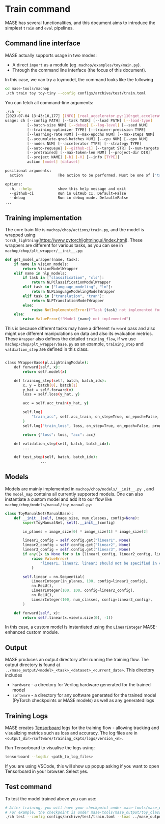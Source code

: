 # Train command

MASE has several functionalities, and this document aims to introduce the simplest `train` and `eval` pipelines.

## Command line interface

MASE actually supports usage in two modes:
* A direct `import` as a module (eg. `machop/examples/toy/main.py`).
* Through the command line interface (the focus of this document).

In this case, we can try a toymodel, the command looks like the following

```bash
cd mase-tools/machop
./ch train toy toy-tiny --config configs/archive/test/train.toml
```

You can fetch all command-line arguments:

```bash
./ch -v
[2023-07-04 13:43:10,177] [INFO] [real_accelerator.py:110:get_accelerator] Setting ds_accelerator to cuda (auto detect)
usage: ch [--config PATH] [--task TASK] [--load PATH] [--load-type]
          [--batch-size NUM] [--debug] [--log-level] [--seed NUM]
          [--training-optimizer TYPE] [--trainer-precision TYPE]
          [--learning-rate NUM] [--max-epochs NUM] [--max-steps NUM]
          [--accumulate-grad-batches NUM] [--cpu NUM] [--gpu NUM]
          [--nodes NUM] [--accelerator TYPE] [--strategy TYPE]
          [--auto-requeue] [--github-ci] [--target STR] [--num-targets NUM]
          [--pretrained] [--max-token-len NUM] [--project-dir DIR]
          [--project NAME] [-h] [-V] [--info [TYPE]]
          action [model] [dataset]

positional arguments:
  action                The action to be performed. Must be one of ['train', 'eval', 'transform', 'search']

options:
  -h, --help            show this help message and exit
  --github-ci           Run in GitHub CI. Default=False
  --debug               Run in debug mode. Default=False
...
```

## Training implementation

The core train file is `machop/chop/actions/train.py`, and the model is wrapped using `torch_lightning`(<https://www.pytorchlightning.ai/index.html>). These wrappers are different for various tasks, as you can see in `machop/chop/plt_wrapper/__init__.py`:

```python
def get_model_wrapper(name, task):
    if name in vision_models:
        return VisionModelWrapper
    elif name in nlp_models:
        if task in ["classification", "cls"]:
            return NLPClassificationModelWrapper
        elif task in ["language_modeling", "lm"]:
            return NLPLanguageModelingModelWrapper
        elif task in ["translation", "tran"]:
            return NLPTranslationModelWrapper
        else:
            raise NotImplementedError(f"Task {task} not implemented for NLP models")
    else:
        raise ValueError(f"Model {name} not implemented")
```

This is because different tasks may have a different `forward` pass and also might use different manipulations on data and also its evaluation metrics.
These `Wrapper` also defines the detailed `training_flow`, if we use `machop/chop/plt_wrapper/base.py` as an example, `training_step` and `valdiation_step` are defined in this class.

```bash

class WrapperBase(pl.LightningModule):
    def forward(self, x):
        return self.model(x)

    def training_step(self, batch, batch_idx):
        x, y = batch[0], batch[1]
        y_hat = self.forward(x)
        loss = self.loss(y_hat, y)

        acc = self.acc_train(y_hat, y)

        self.log(
            "train_acc", self.acc_train, on_step=True, on_epoch=False, prog_bar=True
        )
        self.log("train_loss", loss, on_step=True, on_epoch=False, prog_bar=True)

        return {"loss": loss, "acc": acc}

    def validation_step(self, batch, batch_idx):
        ...

    def test_step(self, batch, batch_idx):
				...
```

## Models

Models are mainly implemented in `machop/chop/models/__init__.py
`, and the `model_map` contains all currently supported models.
One can also instantiate a custom model and add it to our flow like `machop/chop/models/manual/toy_manual.py`:

```python
class ToyManualNet(ManualBase):
    def __init__(self, image_size, num_classes, config=None):
        super(ToyManualNet, self).__init__(config)

        in_planes = image_size[0] * image_size[1] * image_size[2]

        linear1_config = self.config.get("linear1", None)
        linear2_config = self.config.get("linear2", None)
        linear3_config = self.config.get("linear3", None)
        if any([x is None for x in [linear1_config, linear2_config, linear3_config]]):
            raise ValueError(
                "linear1, linear2, linear3 should not be specified in config"
            )

        self.linear = nn.Sequential(
            LinearInteger(in_planes, 100, config=linear1_config),
            nn.ReLU(),
            LinearInteger(100, 100, config=linear2_config),
            nn.ReLU(),
            LinearInteger(100, num_classes, config=linear3_config),
        )

    def forward(self, x):
        return self.linear(x.view(x.size(0), -1))
```

In this case, a custom model is instantiated using the `LinearInteger` MASE-enhanced custom module.

## Output

MASE produces an output directory after running the training flow. The output directory is found at `../mase_output/<model>_<task>_<dataset>_<current_date>`.
This directory includes
* `hardware` - a directory for Verilog hardware generated for the trained model
* `software` - a directory for any software generated for the trained model (PyTorch checkpoints or MASE models) as well as any generated logs

## Training Logs
MASE creates [Tensorboard](https://pytorch.org/tutorials/recipes/recipes/tensorboard_with_pytorch.html) logs for the training flow - allowing tracking and visualizing metrics such as loss and accuracy. The log files are in `<output_dir>/software/training_ckpts/logs/version_<n>`. 

Run Tensorboard to visualise the logs using:

```bash
tensorboard --logdir <path_to_log_files>
```

If you are using VSCode, this will show up popup asking if you want to open Tensorboard in your browser. Select yes.

## Test command

To test the model trained above you can use:

```bash
# After training, you will have your checkpoint under mase-tools/mase_output
# For example, the checkpoint is under mase-tools/mase_output/toy_classification_toy-tiny_2023-07-03/software/training_ckpts/best.ckpt 
./ch test --config configs/archive/test/train.toml --load ../mase_output/toy_classification_toy-tiny_2023-07-03/software/training_ckpts/best.ckpt --load-type pl
```

